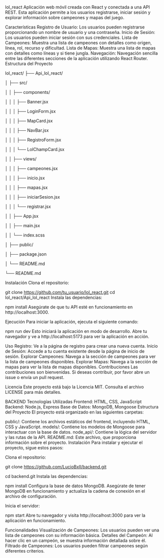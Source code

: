 lol_react
Aplicación web móvil creada con React y conectada a una API REST. Esta aplicación permite a los usuarios registrarse, iniciar sesión y explorar información sobre campeones y mapas del juego.

Características
Registro de Usuario: Los usuarios pueden registrarse proporcionando un nombre de usuario y una contraseña.
Inicio de Sesión: Los usuarios pueden iniciar sesión con sus credenciales.
Lista de Campeones: Muestra una lista de campeones con detalles como origen, línea, rol, recurso y dificultad.
Lista de Mapas: Muestra una lista de mapas con detalles como líneas y si tiene jungla.
Navegación: Navegación sencilla entre las diferentes secciones de la aplicación utilizando React Router.
Estructura del Proyecto


lol_react/
├── Api_lol_react/

│   ├── src/

│   │   ├── components/

│   │   │   ├── Banner.jsx

│   │   │   ├── LoginForm.jsx

│   │   │   ├── MapCard.jsx

│   │   │   ├── NavBar.jsx

│   │   │   ├── RegistroForm.jsx

│   │   │   └── LolChampCard.jsx

│   │   ├── views/

│   │   │   ├── campeones.jsx

│   │   │   ├── inicio.jsx

│   │   │   ├── mapas.jsx

│   │   │   ├── iniciarSesion.jsx

│   │   │   └── registrar.jsx

│   │   ├── App.jsx

│   │   ├── main.jsx

│   │   └── index.scss

│   ├── public/

│   ├── package.json

│   └── README.md

└── README.md


Instalación
Clona el repositorio:

git clone https://github.com/tu_usuario/lol_react.git
cd lol_react/Api_lol_react
Instala las dependencias:

npm install
Asegúrate de que tu API esté en funcionamiento en http://localhost:3000.

Ejecución
Para iniciar la aplicación, ejecuta el siguiente comando:

npm run dev
Esto iniciará la aplicación en modo de desarrollo. Abre tu navegador y ve a http://localhost:5173 para ver la aplicación en acción.

Uso
Registro: Ve a la página de registro para crear una nueva cuenta.
Inicio de Sesión: Accede a tu cuenta existente desde la página de inicio de sesión.
Explorar Campeones: Navega a la sección de campeones para ver la lista de campeones disponibles.
Explorar Mapas: Navega a la sección de mapas para ver la lista de mapas disponibles.
Contribuciones
Las contribuciones son bienvenidas. Si deseas contribuir, por favor abre un issue o envía un pull request.

Licencia
Este proyecto está bajo la Licencia MIT. Consulta el archivo LICENSE para más detalles.

BACKEND
Tecnologías Utilizadas
Frontend: HTML, CSS, JavaScript
Backend: Node.js, Express
Base de Datos: MongoDB, Mongoose
Estructura del Proyecto
El proyecto está organizado en las siguientes carpetas:

public/: Contiene los archivos estáticos del frontend, incluyendo HTML, CSS y JavaScript.
models/: Contiene los modelos de Mongoose para interactuar con la base de datos.
node_api/: Contiene la lógica del servidor y las rutas de la API.
README.md: Este archivo, que proporciona información sobre el proyecto.
Instalación
Para instalar y ejecutar el proyecto, sigue estos pasos:

Clona el repositorio:

git clone https://github.com/LucioBxll/backend.git

cd backend.git
Instala las dependencias:

npm install
Configura la base de datos MongoDB. Asegúrate de tener MongoDB en funcionamiento y actualiza la cadena de conexión en el archivo de configuración.

Inicia el servidor:

npm start
Abre tu navegador y visita http://localhost:3000 para ver la aplicación en funcionamiento.

Funcionalidades
Visualización de Campeones: Los usuarios pueden ver una lista de campeones con su información básica.
Detalles del Campeón: Al hacer clic en un campeón, se muestra información detallada sobre él.
Filtrado de Campeones: Los usuarios pueden filtrar campeones según diferentes criterios.
